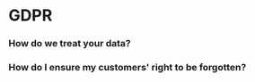 # GDPR

### How do we treat your data?

### How do I ensure my customers' right to be forgotten?



